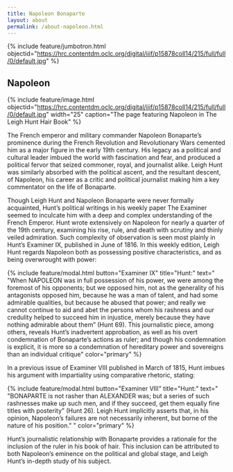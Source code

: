 ```yaml
---
title: Napoleon Bonaparte
layout: about
permalink: /about-napoleon.html
---
```

{% include feature/jumbotron.html objectid="https://hrc.contentdm.oclc.org/digital/iiif/p15878coll14/215/full/full/0/default.jpg" %}

## Napoleon

{% include feature/image.html objectid="https://hrc.contentdm.oclc.org/digital/iiif/p15878coll14/215/full/full/0/default.jpg" width="25" caption="The page featuring Napoleon in The Leigh Hunt Hair Book" %} 

The French emperor and military commander Napoleon Bonaparte’s prominence during the French Revolution and Revolutionary Wars cemented him as a major figure in the early 19th century. His legacy as a political and cultural leader imbued the world with fascination and fear, and produced a political fervor that seized commoner, royal, and journalist alike. 
Leigh Hunt was similarly absorbed with the political ascent, and the resultant descent, of Napoleon, his career as a critic and political journalist making him a key commentator on the life of Bonaparte. 

Though Leigh Hunt and Napoleon Bonaparte were never formally acquainted, Hunt’s political writings in his weekly paper The Examiner seemed to inculcate him with a deep and complex understanding of the French Emperor. Hunt wrote extensively on Napoleon for nearly a quarter of the 19th century, examining his rise, rule, and death with scrutiny and thinly veiled admiration. Such complexity of observation is seen most plainly in Hunt’s Examiner IX, published in June of 1816. In this weekly edition, Leigh Hunt regards Napoleon both as possessing positive characteristics, and as being overwrought with power:

{% include feature/modal.html button="Examiner IX" title="Hunt:" text=" "When NAPOLEON was in full possession of his power, we were among the foremost of his opponents; but we opposed him, not as the generality of his antagonists opposed him, because he was a man of talent, and had some admirable qualities, but because he abused that power; and really we cannot continue to aid and abet the persons whom his rashness and our credulity helped to succeed him in injustice, merely because they have nothing admirable about them” (Hunt 69). This journalistic piece, among others, reveals Hunt’s inadvertent approbation, as well as his overt condemnation of Bonaparte’s actions as ruler; and though his condemnation is explicit, it is more so a condemnation of hereditary power and sovereigns than an individual critique" color="primary" %}

In a previous issue of Examiner VIII published in March of 1815, Hunt imbues his argument with impartiality using comparative rhetoric, stating:

{% include feature/modal.html button="Examiner VIII" title="Hunt:" text=" "BONAPARTE is not rasher than ALEXANDER was; but a series of such rashnesses make up such men, and if they succeed, get them equally fine titles with posterity” (Hunt 26). Leigh Hunt implicitly asserts that, in his opinion, Napoleon’s failures are not necessarily inherent, but borne of the nature of his position." " color="primary" %}

Hunt’s journalistic relationship with Bonaparte provides a rationale for the inclusion of the ruler in his book of hair. This inclusion can be attributed to both Napoleon’s eminence on the political and global stage, and Leigh Hunt’s in-depth study of his subject. 